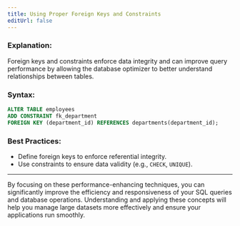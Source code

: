 ```yaml
---
title: Using Proper Foreign Keys and Constraints
editUrl: false
---
```


### **Explanation:**

Foreign keys and constraints enforce data integrity and can improve query performance by allowing the database optimizer to better understand relationships between tables.

### **Syntax:**

```sql
ALTER TABLE employees
ADD CONSTRAINT fk_department
FOREIGN KEY (department_id) REFERENCES departments(department_id);
```

### **Best Practices:**

* Define foreign keys to enforce referential integrity.
* Use constraints to ensure data validity (e.g., `CHECK`, `UNIQUE`).

***

By focusing on these performance-enhancing techniques, you can significantly improve the efficiency and responsiveness of your SQL queries and database operations. Understanding and applying these concepts will help you manage large datasets more effectively and ensure your applications run smoothly.
